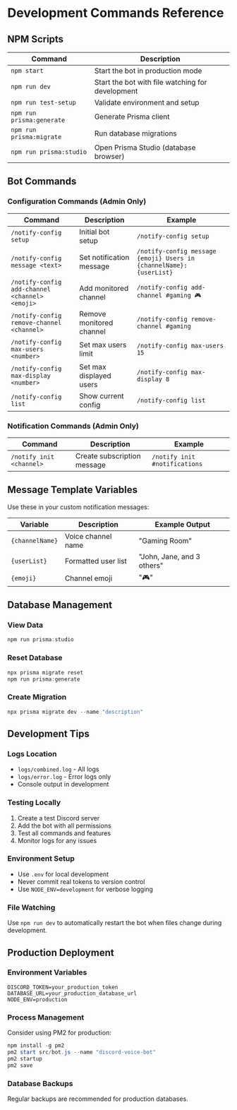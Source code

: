 # Development Commands Reference

## NPM Scripts

| Command | Description |
|---------|-------------|
| `npm start` | Start the bot in production mode |
| `npm run dev` | Start the bot with file watching for development |
| `npm run test-setup` | Validate environment and setup |
| `npm run prisma:generate` | Generate Prisma client |
| `npm run prisma:migrate` | Run database migrations |
| `npm run prisma:studio` | Open Prisma Studio (database browser) |

## Bot Commands

### Configuration Commands (Admin Only)

| Command | Description | Example |
|---------|-------------|---------|
| `/notify-config setup` | Initial bot setup | `/notify-config setup` |
| `/notify-config message <text>` | Set notification message | `/notify-config message {emoji} Users in {channelName}: {userList}` |
| `/notify-config add-channel <channel> <emoji>` | Add monitored channel | `/notify-config add-channel #gaming 🎮` |
| `/notify-config remove-channel <channel>` | Remove monitored channel | `/notify-config remove-channel #gaming` |
| `/notify-config max-users <number>` | Set max users limit | `/notify-config max-users 15` |
| `/notify-config max-display <number>` | Set max displayed users | `/notify-config max-display 8` |
| `/notify-config list` | Show current config | `/notify-config list` |

### Notification Commands (Admin Only)

| Command | Description | Example |
|---------|-------------|---------|
| `/notify init <channel>` | Create subscription message | `/notify init #notifications` |

## Message Template Variables

Use these in your custom notification messages:

| Variable | Description | Example Output |
|----------|-------------|----------------|
| `{channelName}` | Voice channel name | "Gaming Room" |
| `{userList}` | Formatted user list | "John, Jane, and 3 others" |
| `{emoji}` | Channel emoji | "🎮" |

## Database Management

### View Data
```powershell
npm run prisma:studio
```

### Reset Database
```powershell
npx prisma migrate reset
npm run prisma:generate
```

### Create Migration
```powershell
npx prisma migrate dev --name "description"
```

## Development Tips

### Logs Location
- `logs/combined.log` - All logs
- `logs/error.log` - Error logs only
- Console output in development

### Testing Locally
1. Create a test Discord server
2. Add the bot with all permissions
3. Test all commands and features
4. Monitor logs for any issues

### Environment Setup
- Use `.env` for local development
- Never commit real tokens to version control
- Use `NODE_ENV=development` for verbose logging

### File Watching
Use `npm run dev` to automatically restart the bot when files change during development.

## Production Deployment

### Environment Variables
```env
DISCORD_TOKEN=your_production_token
DATABASE_URL=your_production_database_url
NODE_ENV=production
```

### Process Management
Consider using PM2 for production:
```powershell
npm install -g pm2
pm2 start src/bot.js --name "discord-voice-bot"
pm2 startup
pm2 save
```

### Database Backups
Regular backups are recommended for production databases.

